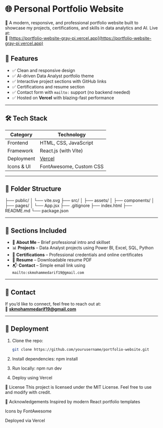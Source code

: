 # 🌐 Personal Portfolio Website

🚀 A modern, responsive, and professional portfolio website built to showcase my projects, certifications, and skills in data analytics and AI. Live at:  
🔗 [https://portfolio-website-gray-pi.vercel.app](https://portfolio-website-gray-pi.vercel.app)


## 📌 Features

- ✅ Clean and responsive design
- ✅ AI-driven Data Analyst portfolio theme
- ✅ Interactive project sections with GitHub links
- ✅ Certifications and resume section
- ✅ Contact form with `mailto:` support (no backend needed)
- ✅ Hosted on **Vercel** with blazing-fast performance

---

## 🛠️ Tech Stack

| Category      | Technology                |
|---------------|---------------------------|
| Frontend      | HTML, CSS, JavaScript     |
| Framework     | React.js (with Vite)      |
| Deployment    | [Vercel](https://vercel.com) |
| Icons & UI    | FontAwesome, Custom CSS   |

---

## 📂 Folder Structure

├── public/
│ └── vite.svg
├── src/
│ ├── assets/
│ ├── components/
│ ├── pages/
│ └── App.jsx
├── .gitignore
├── index.html
├── README.md
└── package.json


---

## 📄 Sections Included

- 🧠 **About Me** – Brief professional intro and skillset
- 📊 **Projects** – Data Analyst projects using Power BI, Excel, SQL, Python
- 📜 **Certifications** – Professional credentials and online certificates
- 📁 **Resume** – Downloadable resume PDF
- 📬 **Contact** – Simple email link using `mailto:skmohammedarif19@gmail.com`

---

## 📧 Contact

If you’d like to connect, feel free to reach out at:  
📮 **[skmohammedarif19@gmail.com](mailto:skmohammedarif19@gmail.com)**

---

## 🚀 Deployment

1. Clone the repo:
   ```bash
   git clone https://github.com/yourusername/portfolio-website.git

2. Install dependencies:
   npm install

3. Run locally:
   npm run dev

4. Deploy using Vercel


📜 License
This project is licensed under the MIT License.
Feel free to use and modify with credit.

🙌 Acknowledgements
Inspired by modern React portfolio templates

Icons by FontAwesome

Deployed via Vercel
